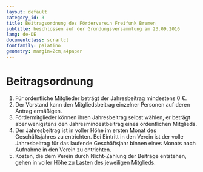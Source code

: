 ```yaml
---
layout: default
category_id: 3
title: Beitragsordnung des Förderverein Freifunk Bremen
subtitle: beschlossen auf der Gründungsversammlung am 23.09.2016
lang: de-DE
documentclass: scrartcl
fontfamily: palatino
geometry: margin=2cm,a4paper
---
```

Beitragsordnung
===============

1. Für ordentliche Mitglieder beträgt der Jahresbeitrag mindestens 0 €.
2. Der Vorstand kann den Mitgliedsbeitrag einzelner Personen auf deren Antrag ermäßigen.
3. Fördermitglieder können ihren Jahresbeitrag selbst wählen, er beträgt aber wenigstens den Jahresmindestbeitrag eines ordentlichen Mitglieds.
4. Der Jahresbeitrag ist in voller Höhe im ersten Monat des Geschäftsjahres zu entrichten. Bei Eintritt in den Verein ist der volle Jahresbeitrag für das laufende Geschäftsjahr binnen eines Monats nach Aufnahme in den Verein zu entrichten.
5. Kosten, die dem Verein durch Nicht-Zahlung der Beiträge entstehen, gehen in voller Höhe zu Lasten des jeweiligen Mitglieds.
